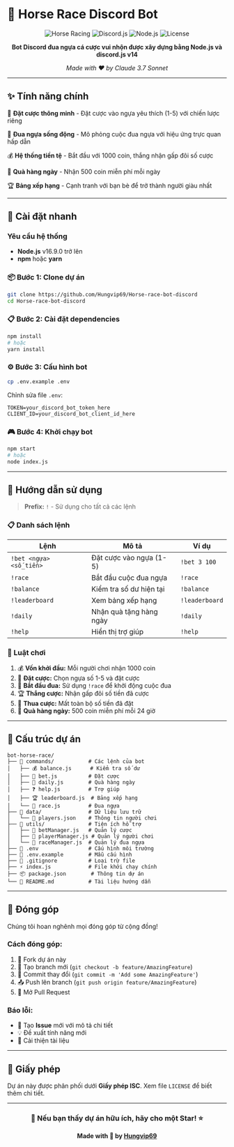 # 🏇 Horse Race Discord Bot

<div align="center">

![Horse Racing](https://img.shields.io/badge/🐎-Horse%20Racing-success?style=for-the-badge)
![Discord.js](https://img.shields.io/badge/Discord.js-v14-5865F2?style=for-the-badge&logo=discord&logoColor=white)
![Node.js](https://img.shields.io/badge/Node.js-43853D?style=for-the-badge&logo=node.js&logoColor=white)
![License](https://img.shields.io/badge/License-ISC-blue?style=for-the-badge)

**Bot Discord đua ngựa cá cược vui nhộn được xây dựng bằng Node.js và discord.js v14**

*Made with ❤️ by Claude 3.7 Sonnet*

</div>

---

## ✨ Tính năng chính

🎯 **Đặt cược thông minh** - Đặt cược vào ngựa yêu thích (1-5) với chiến lược riêng

🏁 **Đua ngựa sống động** - Mô phỏng cuộc đua ngựa với hiệu ứng trực quan hấp dẫn

💰 **Hệ thống tiền tệ** - Bắt đầu với 1000 coin, thắng nhận gấp đôi số cược

🎁 **Quà hàng ngày** - Nhận 500 coin miễn phí mỗi ngày

🏆 **Bảng xếp hạng** - Cạnh tranh với bạn bè để trở thành người giàu nhất

---

## 🚀 Cài đặt nhanh

### Yêu cầu hệ thống
- **Node.js** v16.9.0 trở lên
- **npm** hoặc **yarn**

### 📦 Bước 1: Clone dự án
```bash
git clone https://github.com/Hungvip69/Horse-race-bot-discord
cd Horse-race-bot-discord
```

### 📋 Bước 2: Cài đặt dependencies
```bash
npm install
# hoặc
yarn install
```

### ⚙️ Bước 3: Cấu hình bot
```bash
cp .env.example .env
```

Chỉnh sửa file `.env`:
```env
TOKEN=your_discord_bot_token_here
CLIENT_ID=your_discord_bot_client_id_here
```

### 🎮 Bước 4: Khởi chạy bot
```bash
npm start
# hoặc
node index.js
```

---

## 🎯 Hướng dẫn sử dụng

> **Prefix:** `!` - Sử dụng cho tất cả các lệnh

### 📋 Danh sách lệnh

| Lệnh | Mô tả | Ví dụ |
|------|-------|-------|
| `!bet <ngựa> <số_tiền>` | Đặt cược vào ngựa (1-5) | `!bet 3 100` |
| `!race` | Bắt đầu cuộc đua ngựa | `!race` |
| `!balance` | Kiểm tra số dư hiện tại | `!balance` |
| `!leaderboard` | Xem bảng xếp hạng | `!leaderboard` |
| `!daily` | Nhận quà tặng hàng ngày | `!daily` |
| `!help` | Hiển thị trợ giúp | `!help` |

### 🎲 Luật chơi

1. 💰 **Vốn khởi đầu:** Mỗi người chơi nhận 1000 coin
2. 🎯 **Đặt cược:** Chọn ngựa số 1-5 và đặt cược
3. 🏁 **Bắt đầu đua:** Sử dụng `!race` để khởi động cuộc đua
4. 🏆 **Thắng cược:** Nhận gấp đôi số tiền đã cược
5. 💸 **Thua cược:** Mất toàn bộ số tiền đã đặt
6. 🎁 **Quà hàng ngày:** 500 coin miễn phí mỗi 24 giờ

---

## 📁 Cấu trúc dự án

```
bot-horse-race/
├── 📂 commands/           # Các lệnh của bot
│   ├── 💰 balance.js      # Kiểm tra số dư
│   ├── 🎯 bet.js          # Đặt cược
│   ├── 🎁 daily.js        # Quà hàng ngày
│   ├── ❓ help.js         # Trợ giúp
│   ├── 🏆 leaderboard.js  # Bảng xếp hạng
│   └── 🏇 race.js         # Đua ngựa
├── 📂 data/               # Dữ liệu lưu trữ
│   └── 👥 players.json    # Thông tin người chơi
├── 📂 utils/              # Tiện ích hỗ trợ
│   ├── 🎲 betManager.js   # Quản lý cược
│   ├── 👤 playerManager.js # Quản lý người chơi
│   └── 🏁 raceManager.js  # Quản lý đua ngựa
├── 🔧 .env                # Cấu hình môi trường
├── 📝 .env.example        # Mẫu cấu hình
├── 🚫 .gitignore          # Loại trừ file
├── ⚡ index.js            # File khởi chạy chính
├── 📦 package.json        # Thông tin dự án
└── 📖 README.md           # Tài liệu hướng dẫn
```

---

## 🤝 Đóng góp

Chúng tôi hoan nghênh mọi đóng góp từ cộng đồng! 

### Cách đóng góp:
1. 🍴 Fork dự án này
2. 🌿 Tạo branch mới (`git checkout -b feature/AmazingFeature`)
3. 💾 Commit thay đổi (`git commit -m 'Add some AmazingFeature'`)
4. 📤 Push lên branch (`git push origin feature/AmazingFeature`)
5. 🔄 Mở Pull Request

### Báo lỗi:
- 🐛 Tạo **Issue** mới với mô tả chi tiết
- 💡 Đề xuất tính năng mới
- 📝 Cải thiện tài liệu

---

## 📄 Giấy phép

Dự án này được phân phối dưới **Giấy phép ISC**. Xem file `LICENSE` để biết thêm chi tiết.

---

<div align="center">

### 🌟 Nếu bạn thấy dự án hữu ích, hãy cho một Star! ⭐

**Made with 💖 by [Hungvip69](https://github.com/Hungvip69)**

</div>
